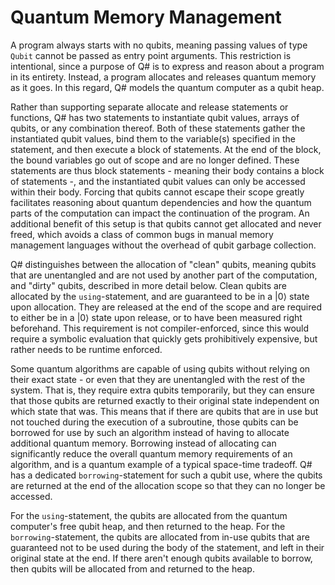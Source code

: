 # Quantum Memory Management

A program always starts with no qubits, meaning passing values of type `Qubit` cannot be passed as entry point arguments. This restriction is intentional, since a purpose of Q# is to express and reason about a program in its entirety.
Instead, a program allocates and releases quantum memory as it goes.
In this regard, Q# models the quantum computer as a qubit heap.

Rather than supporting separate allocate and release statements or functions, Q# has two statements to instantiate qubit values, arrays of qubits, or any combination thereof.
Both of these statements gather the instantiated qubit values, bind them to the variable(s) specified in the statement, and then execute a block of statements.
At the end of the block, the bound variables go out of scope and are no longer defined.
These statements are thus block statements - meaning their body contains a block of statements -, and the instantiated qubit values can only be accessed within their body. Forcing that qubits cannot escape their scope greatly facilitates reasoning about quantum dependencies and how the quantum parts of the computation can impact the continuation of the program. 
An additional benefit of this setup is that qubits cannot get allocated and never freed, which avoids a class of common bugs in manual memory management languages without the overhead of qubit garbage collection.

Q# distinguishes between the allocation of "clean" qubits, meaning qubits that are unentangled and are not used by another part of the computation, and "dirty" qubits, described in more detail below. 
Clean qubits are allocated by the `using`-statement, and are guaranteed to be in a |0⟩ state upon allocation. They are released at the end of the scope and are required to either be in a |0⟩ state upon release, or to have been measured right beforehand. This requirement is not compiler-enforced, since this would require a symbolic evaluation that quickly gets prohibitively expensive, but rather needs to be runtime enforced. 

Some quantum algorithms are capable of using qubits without relying on their exact state - or even that they are unentangled with the rest of the system. That is, they require extra qubits temporarily, but they can ensure that those qubits are returned exactly to their original state independent on which state that was. 
This means that if there are qubits that are in use but not touched during the execution of a subroutine, those qubits can be borrowed for use by such an algorithm instead of having to allocate additional quantum memory. 
Borrowing instead of allocating can significantly reduce the overall quantum memory requirements of an algorithm, and is a quantum example of a typical space-time tradeoff. 
Q# has a dedicated `borrowing`-statement for such a qubit use, where the qubits are returned at the end of the allocation scope so that they can no longer be accessed. 

For the `using`-statement, the qubits are allocated from the quantum computer's free qubit heap, and then returned to the heap.
For the `borrowing`-statement, the qubits are allocated from in-use qubits that are guaranteed not to be used during the body of the statement, and left in their original state at the end.
If there aren't enough qubits available to borrow, then qubits will be allocated from and returned to the heap.

